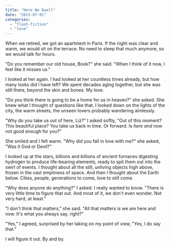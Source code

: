 ```yaml
---
title: "Here We Dwell"
date: "2013-07-01"
categories: 
  - "flash-fiction"
  - "love"
---
```


When we retired, we got an apartment in Paris. If the night was clear and warm, we would sit on the terrace. No need to sleep that much anymore, so we would talk for hours.

"Do you remember our old house, Book?" she said. "When I think of it now, I feel like it misses us."

I looked at her again. I had looked at her countless times already, but how many looks did I have left? We spent decades aging together, but she was still there, beyond the skin and bones. My love.

"Do you think there is going to be a home for us in heaven?" she asked. She knew what I thought of questions like that. I looked down on the lights of the city, the warm streets, the unseen lovers probably wandering aimlessly.

"Why do you take us out of here, Liz?" I asked softly, "Out of this moment? This beautiful place? You take us back in time. Or forward. Is _here and now_ not good enough for you?"

She smiled and I felt warm. "Why did you fall in love with me?" she asked, "Was it God or Devil?"

I looked up at the stars, billions and billions of ancient furnaces digesting hydrogen to produce life-bearing elements, ready to spit them out into the swirl of events. I thought about all the still, unliving objects high above, frozen in the vast emptiness of space. And then I thought about the Earth below. Cities, people, generations to come, love to still come.

"Why does anyone do anything?" I asked. I really wanted to know. "There is very little time to figure that out. And most of it, we don't even wonder. Not very hard, at least."

"I don't think that matters," she said. "All that matters is we are here and now. It's what you always say, right?"

"Yes," I agreed, surprised by her taking on my point of view, "Yes, I do say that."

I will figure it out. By and by.
